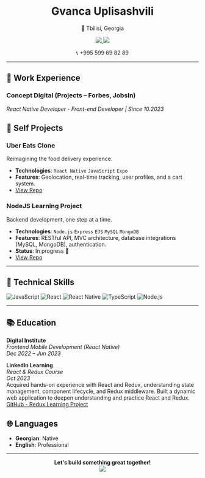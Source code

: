 <div align="center">
 
  <h1>Gvanca Uplisashvili</h1>
  <p>📍 Tbilisi, Georgia</p>
  <a href="mailto:gvanca.uplisashvili@gmail.com">
    <img src="https://img.shields.io/badge/Email-D14836?style=for-the-badge&logo=gmail&logoColor=white" />
  </a>
  <a href="https://www.linkedin.com/in/gvanca-uplisashvili-57b543253/">
    <img src="https://img.shields.io/badge/LinkedIn-0077B5?style=for-the-badge&logo=linkedin&logoColor=white" />
  </a>
  <p>📞 +995 599 69 82 89</p>
</div>

---

## 💼 Work Experience

### Concept Digital (Projects – Forbes, JobsIn)
_React Native Developer - Front-end Developer | Since 10.2023_


## 🎨 Self Projects


### Uber Eats Clone
Reimagining the food delivery experience.
- **Technologies**: `React Native` `JavaScript` `Expo`
- **Features**: Geolocation, real-time tracking, user profiles, and a cart system.
- [View Repo](https://github.com/usarnameMe/Uber-app)

### NodeJS Learning Project
Backend development, one step at a time.
- **Technologies**: `Node.js` `Express` `EJS` `MySQL` `MongoDB`
- **Features**: RESTful API, MVC architecture, database integrations (MySQL, MongoDB), authentication.
- **Status**: In progress 🚧
- [View Repo](https://github.com/usarnameMe/NodeJS-learning)


---

## 🧰 Technical Skills

![JavaScript](https://img.shields.io/badge/JavaScript-F7DF1E?style=for-the-badge&logo=javascript&logoColor=black)
![React](https://img.shields.io/badge/React-61DAFB?style=for-the-badge&logo=react&logoColor=white)
![React Native](https://img.shields.io/badge/React_Native-0088CC?style=for-the-badge&logo=react&logoColor=white)
![TypeScript](https://img.shields.io/badge/TypeScript-007ACC?style=for-the-badge&logo=typescript&logoColor=white)
![Node.js](https://img.shields.io/badge/Node.js-43853D?style=for-the-badge&logo=node.js&logoColor=white)


---

## 📚 Education

**Digital Institute**  
_Frontend Mobile Development (React Native)_  
_Dec 2022 – Jun 2023_

**LinkedIn Learning**  
_React & Redux Course_  
_Oct 2023_  
Acquired hands-on experience with React and Redux, understanding state management, component lifecycle, and Redux middleware. Built a dynamic web application to deepen understanding and practice React and Redux. [GitHub - Redux Learning Project]([https://github.com/your-github-repo](https://github.com/usarnameMe/Practicing-Redux))

## 🌐 Languages

- **Georgian**: Native  
- **English**: Professional

---

<div align="center">
  <b>Let's build something great together!</b><br>
  <a href="https://github.com/usarnameMe" title="Check out my projects!">
    <img src="https://img.shields.io/badge/-Projects-%23181717?style=for-the-badge&logo=github&logoColor=white" />
  </a>
</div>
